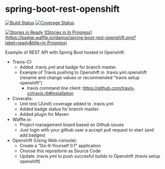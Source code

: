 # spring-boot-rest-openshift

[![Build Status](https://travis-ci.org/jdamor/spring-boot-rest-openshift.svg?branch=master)](https://travis-ci.org/jdamor/spring-boot-rest-openshift)
[![Coverage Status](https://coveralls.io/repos/github/jdamor/spring-boot-rest-openshift/badge.svg?branch=master)](https://coveralls.io/github/jdamor/spring-boot-rest-openshift?branch=master)

[![Stories in Ready](https://badge.waffle.io/jdamor/spring-boot-rest-openshift.png?label=ready&title=Ready)](https://waffle.io/jdamor/spring-boot-rest-openshift)
[![Stories in In Progress](https://badge.waffle.io/jdamor/spring-boot-rest-openshift.png?label=ready&title=In Progress)](https://waffle.io/jdamor/spring-boot-rest-openshift)

Example of REST API with Spring Boot hosted in Openshift

* Travis-CI:
  - Added .travis.yml and badge for branch master.
  - Example of Travis pushing to Openshift in .travis.yml.openshift (rename and change values or recommended "travis setup openshift")
    - travis command line client: https://github.com/travis-ci/travis.rb#installation 
* Coveralls:
  - Unit test (JUnit) coverage added to .travis.yml
  - Added badge status for branch master.
  - Added plugin for Maven
* Waffle.io:
  - Project management board based on Github issues
  - Just login with your github user a accept pull request to start (and add badges)
* Openshift (Using Web console):
  - Create a "Do-It-Yourself 0.1" application
  - Choose this repositorie as Source Code
  - Update .travis.yml to push succesful builds to Openshift (travis setup openshift)
